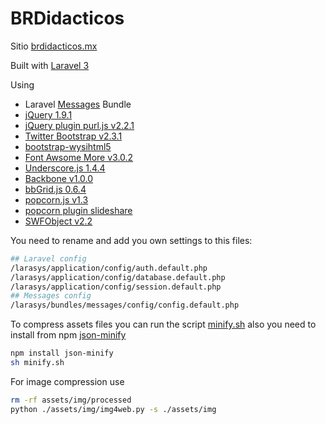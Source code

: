 BRDidacticos
=============

Sitio [brdidacticos.mx](http://brdidacticos.mx)

Built with [Laravel 3](http://laravel.com)

Using
- Laravel [Messages](http://bundles.laravel.com/bundle/Messages) Bundle
- [jQuery 1.9.1](https://github.com/jquery/jquery/tree/1.9.1)
- [jQuery plugin purl.js v2.2.1](https://github.com/allmarkedup/jQuery-URL-Parser)
- [Twitter Bootstrap v2.3.1](https://github.com/twitter/bootstrap/tree/v2.3.1)
- [bootstrap-wysihtml5](https://github.com/jhollingworth/bootstrap-wysihtml5/)
- [Font Awsome More v3.0.2](https://github.com/gregoryloucas/Font-Awesome-More/tree/Font-Awesome-v3.0.2)
- [Underscore.js 1.4.4](https://github.com/documentcloud/underscore/tree/1.4.4)
- [Backbone v1.0.0](https://github.com/documentcloud/backbone/tree/1.0.0)
- [bbGrid.js 0.6.4](https://github.com/direct-fuel-injection/bbGrid)
- [popcorn.js v1.3](https://github.com/mozilla/popcorn-js/tree/v1.3)
- [popcorn plugin slideshare](https://github.com/SocialCoding4Good/popcorn-js-slideshare)
- [SWFObject v2.2](https://code.google.com/p/swfobject/)


You need to rename and add you own settings to this files:

```bash
## Laravel config
/larasys/application/config/auth.default.php
/larasys/application/config/database.default.php
/larasys/application/config/session.default.php
## Messages config
/larasys/bundles/messages/config/config.default.php
```

To compress assets files you can run the script [minify.sh](https://github.com/friveroll/BRDidacticos/blob/master/minify.sh) also you need to install from
npm [json-minify](https://npmjs.org/package/json-minify)

```bash
npm install json-minify
sh minify.sh
```
For image compression use

```bash
rm -rf assets/img/processed
python ./assets/img/img4web.py -s ./assets/img
```
